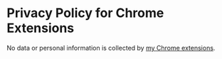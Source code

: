 # Privacy Policy for Chrome Extensions

No data or personal information is collected by [my Chrome extensions](https://chromewebstore.google.com/detail/harmony-auto-filler/pbifhkdhgfopkgpgbeeeoanhllnaibmd?hl=iw&authuser=0).

